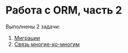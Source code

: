 # Работа с ORM, часть 2

Выполнены 2 задачи:

1. [Миграции](./orm_migrations)
2. [Связь многие-ко-многим](./m2m-relations)

